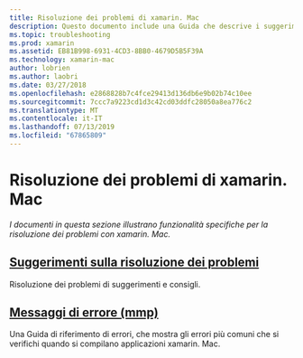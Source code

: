 ```yaml
---
title: Risoluzione dei problemi di xamarin. Mac
description: Questo documento include una Guida che descrive i suggerimenti sulla risoluzione dei problemi generali per lo sviluppo di xamarin. Mac e un'altra Guida in cui sono elencati gli errori generati da mmp, lo strumento dai pacchetti di assembly in un'applicazione Mac.
ms.topic: troubleshooting
ms.prod: xamarin
ms.assetid: EB81B998-6931-4CD3-8BB0-4679D5B5F39A
ms.technology: xamarin-mac
author: lobrien
ms.author: laobri
ms.date: 03/27/2018
ms.openlocfilehash: e2868828b7c4fce29413d136db6e9b02b74c10ee
ms.sourcegitcommit: 7ccc7a9223cd1d3c42cd03ddfc28050a8ea776c2
ms.translationtype: MT
ms.contentlocale: it-IT
ms.lasthandoff: 07/13/2019
ms.locfileid: "67865809"
---
```

# <a name="xamarinmac-troubleshooting"></a>Risoluzione dei problemi di xamarin. Mac 

_I documenti in questa sezione illustrano funzionalità specifiche per la risoluzione dei problemi con xamarin. Mac._

## <a name="troubleshooting-tipsmactroubleshootingtroubleshootingmd"></a>[Suggerimenti sulla risoluzione dei problemi](~/mac/troubleshooting/troubleshooting.md)

Risoluzione dei problemi di suggerimenti e consigli.

## <a name="errors-messages-mmpmactroubleshootingmmp-errorsmd"></a>[Messaggi di errore (mmp)](~/mac/troubleshooting/mmp-errors.md)

Una Guida di riferimento di errori, che mostra gli errori più comuni che si verifichi quando si compilano applicazioni xamarin. Mac.

